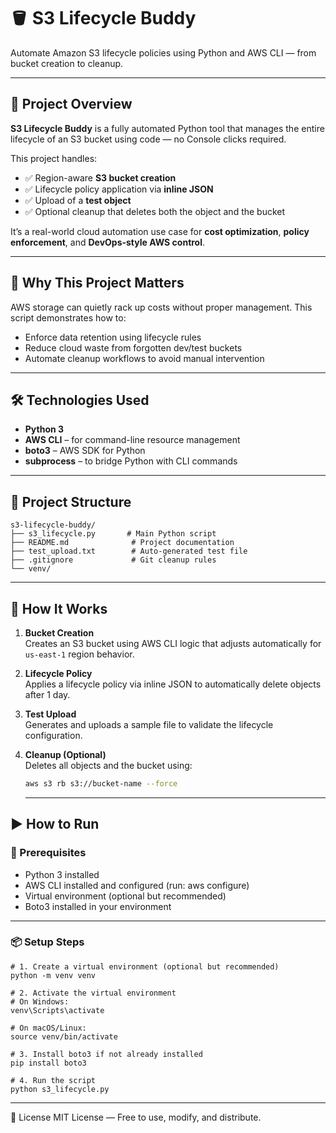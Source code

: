 # 🪣 S3 Lifecycle Buddy

Automate Amazon S3 lifecycle policies using Python and AWS CLI — from bucket creation to cleanup.

---

## 📌 Project Overview

**S3 Lifecycle Buddy** is a fully automated Python tool that manages the entire lifecycle of an S3 bucket using code — no Console clicks required.

This project handles:
- ✅ Region-aware **S3 bucket creation**
- ✅ Lifecycle policy application via **inline JSON**
- ✅ Upload of a **test object**
- ✅ Optional cleanup that deletes both the object and the bucket

It’s a real-world cloud automation use case for **cost optimization**, **policy enforcement**, and **DevOps-style AWS control**.

---

## 🎯 Why This Project Matters

AWS storage can quietly rack up costs without proper management. This script demonstrates how to:
- Enforce data retention using lifecycle rules
- Reduce cloud waste from forgotten dev/test buckets
- Automate cleanup workflows to avoid manual intervention

---

## 🛠️ Technologies Used

- **Python 3**
- **AWS CLI** – for command-line resource management
- **boto3** – AWS SDK for Python
- **subprocess** – to bridge Python with CLI commands

---

## 📁 Project Structure

```
s3-lifecycle-buddy/
├── s3_lifecycle.py       # Main Python script
├── README.md              # Project documentation
├── test_upload.txt        # Auto-generated test file
├── .gitignore             # Git cleanup rules
└── venv/       

```
---

## 🚀 How It Works

1. **Bucket Creation**  
   Creates an S3 bucket using AWS CLI logic that adjusts automatically for `us-east-1` region behavior.

2. **Lifecycle Policy**  
   Applies a lifecycle policy via inline JSON to automatically delete objects after 1 day.

3. **Test Upload**  
   Generates and uploads a sample file to validate the lifecycle configuration.

4. **Cleanup (Optional)**  
   Deletes all objects and the bucket using:
   ```bash
   aws s3 rb s3://bucket-name --force
   ```

   ---

## ▶️ How to Run

### 🧱 Prerequisites

- Python 3 installed
- AWS CLI installed and configured (run: aws configure)
- Virtual environment (optional but recommended)
- Boto3 installed in your environment

---

### 📦 Setup Steps

```
# 1. Create a virtual environment (optional but recommended)
python -m venv venv

# 2. Activate the virtual environment
# On Windows:
venv\Scripts\activate

# On macOS/Linux:
source venv/bin/activate

# 3. Install boto3 if not already installed
pip install boto3

# 4. Run the script
python s3_lifecycle.py

```

---

📎 License
MIT License — Free to use, modify, and distribute.
